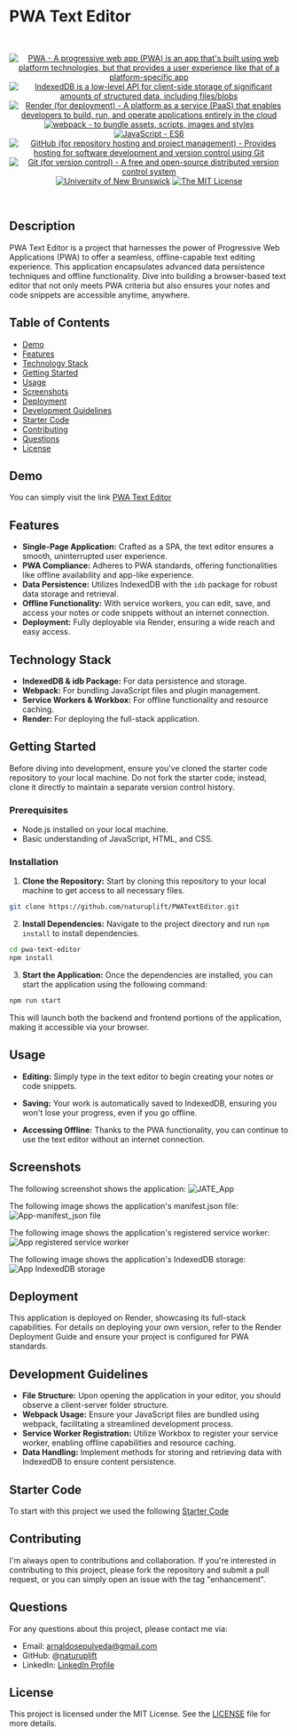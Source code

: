 # PWA Text Editor

<br/>
<p align="center">
    <a href="https://developer.mozilla.org/en-US/docs/Web/Progressive_web_apps">
        <img alt="PWA - A progressive web app (PWA) is an app that's built using web platform technologies, but that provides a user experience like that of a platform-specific app" src="https://img.shields.io/static/v1.svg?label=PWA&message=single page web application&color=lightgreen" /></a>
    <a href="https://developer.mozilla.org/en-US/docs/Web/API/IndexedDB_API">
        <img alt="IndexedDB is a low-level API for client-side storage of significant amounts of structured data, including files/blobs" src="https://img.shields.io/static/v1.svg?label=IndexedDB&message=API&color=blue" /></a>
    <a href="https://www.render.com/">
        <img alt="Render (for deployment) - A platform as a service (PaaS) that enables developers to build, run, and operate applications entirely in the cloud" src="https://img.shields.io/static/v1.svg?label=Render&message=deployment&color=orange" /></a>
    <a href="https://webpack.js.org/">
        <img alt="webpack - to bundle assets, scripts, images and styles" src="https://img.shields.io/static/v1.svg?label=webpack&message=bundler&color=green" /></a>
    <a href="https://developer.mozilla.org/en-US/docs/Web/JavaScript" >
        <img alt="JavaScript - ES6" src="https://img.shields.io/static/v1.svg?label=JavaScript&message=ES6&color=violet" /></a>
    <a href="https://github.com/">
        <img alt="GitHub (for repository hosting and project management) - Provides hosting for software development and version control using Git" src="https://img.shields.io/static/v1.svg?label=GitHub&message=hosting&color=lightgrey" /></a>
    <a href="https://git-scm.com/">
        <img alt="Git (for version control) - A free and open-source distributed version control system" src="https://img.shields.io/static/v1.svg?label=Git&message=version control&color=black" /></a>
    <a href="https://unb.ca/cel/bootcamps/coding.html">
        <img alt="University of New Brunswick" src="https://img.shields.io/static/v1.svg?label=UNB&message=Bootcamp&color=red" /></a>
    <a href="https://opensource.org/license/mit/">
        <img alt="The MIT License" src="https://img.shields.io/static/v1.svg?label=License&message=MIT&color=brightgreen" /></a>
</p>
<br/>

## Description

PWA Text Editor is a project that harnesses the power of Progressive Web Applications (PWA) to offer a seamless, offline-capable text editing experience. This application encapsulates advanced data persistence techniques and offline functionality. Dive into building a browser-based text editor that not only meets PWA criteria but also ensures your notes and code snippets are accessible anytime, anywhere.

## Table of Contents

- [Demo](#demo)
- [Features](#features)
- [Technology Stack](#technology-stack)
- [Getting Started](#getting-started)
- [Usage](#usage)
- [Screenshots](#screenshots)
- [Deployment](#deployment)
- [Development Guidelines](#development-guidelines)
- [Starter Code](#starter-code)
- [Contributing](#contributing)
- [Questions](#questions)
- [License](#license)

## Demo

You can simply visit the link [PWA Text Editor][pwa-text-editor]

## Features

- **Single-Page Application:** Crafted as a SPA, the text editor ensures a smooth, uninterrupted user experience.
- **PWA Compliance:** Adheres to PWA standards, offering functionalities like offline availability and app-like experience.
- **Data Persistence:** Utilizes IndexedDB with the `idb` package for robust data storage and retrieval.
- **Offline Functionality:** With service workers, you can edit, save, and access your notes or code snippets without an internet connection.
- **Deployment:** Fully deployable via Render, ensuring a wide reach and easy access.

## Technology Stack

- **IndexedDB & idb Package:** For data persistence and storage.
- **Webpack:** For bundling JavaScript files and plugin management.
- **Service Workers & Workbox:** For offline functionality and resource caching.
- **Render:** For deploying the full-stack application.

## Getting Started

Before diving into development, ensure you've cloned the starter code repository to your local machine. Do not fork the starter code; instead, clone it directly to maintain a separate version control history.

### Prerequisites

- Node.js installed on your local machine.
- Basic understanding of JavaScript, HTML, and CSS.

### Installation

1. **Clone the Repository:** Start by cloning this repository to your local machine to get access to all necessary files.

```bash
git clone https://github.com/naturuplift/PWATextEditor.git
```

2. **Install Dependencies:** Navigate to the project directory and run `npm install` to install dependencies.

```bash
cd pwa-text-editor
npm install
```

3. **Start the Application:** Once the dependencies are installed, you can start the application using the following command:

```bash
npm run start
```

This will launch both the backend and frontend portions of the application, making it accessible via your browser.

## Usage

- **Editing:** Simply type in the text editor to begin creating your notes or code snippets.

  
- **Saving:** Your work is automatically saved to IndexedDB, ensuring you won't lose your progress, even if you go offline.
- **Accessing Offline:** Thanks to the PWA functionality, you can continue to use the text editor without an internet connection.

## Screenshots

The following screenshot shows the application:
![JATE_App](https://github.com/naturuplift/PWATextEditor/assets/23546356/69e673d8-9eda-4f31-b0e8-787c9da92691)

The following image shows the application's manifest.json file:
![App-manifest_json file](https://github.com/naturuplift/PWATextEditor/assets/23546356/4d10212a-e24c-4bf5-8301-04f7c3e9a1b3)

The following image shows the application's registered service worker:
![App registered service worker](https://github.com/naturuplift/PWATextEditor/assets/23546356/5514a5ad-35b9-429a-bfe3-ec4acd6fdb57)

The following image shows the application's IndexedDB storage:
![App IndexedDB storage](https://github.com/naturuplift/PWATextEditor/assets/23546356/04a58129-9328-4a09-ab64-50692f0a6eff)

## Deployment

This application is deployed on Render, showcasing its full-stack capabilities. For details on deploying your own version, refer to the Render Deployment Guide and ensure your project is configured for PWA standards.

## Development Guidelines

- **File Structure:** Upon opening the application in your editor, you should observe a client-server folder structure.
- **Webpack Usage:** Ensure your JavaScript files are bundled using webpack, facilitating a streamlined development process.
- **Service Worker Registration:** Utilize Workbox to register your service worker, enabling offline capabilities and resource caching.
- **Data Handling:** Implement methods for storing and retrieving data with IndexedDB to ensure content persistence.

## Starter Code

To start with this project we used the following [Starter Code][starter-code]

## Contributing

I'm always open to contributions and collaboration. If you're interested in contributing to this project, please fork the repository and submit a pull request, or you can simply open an issue with the tag "enhancement".

## Questions

For any questions about this project, please contact me via:

- Email: arnaldosepulveda@gmail.com
- GitHub: @[naturuplift](https://github.com/naturuplift)
- LinkedIn: [LinkedIn Profile](https://www.linkedin.com/in/arnaldo-sepulveda-7b321022/)

## License

This project is licensed under the MIT License. See the [LICENSE][MIT] file for more details.


[pwa-text-editor]: <https://pwatexteditor-qrqq.onrender.com>
[starter-code]: <https://github.com/coding-boot-camp/cautious-meme>
[MIT]: <https://github.com/naturuplift/PWATextEditor/blob/main/LICENSE>
